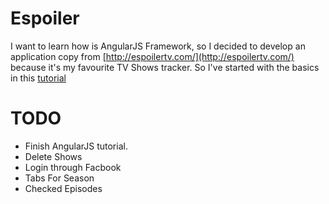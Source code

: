 Espoiler
========

I want to learn how is AngularJS Framework, so I decided to develop an application copy from
[http://espoilertv.com/](http://espoilertv.com/) because it's my favourite TV Shows tracker.
So I've started with the basics in this [tutorial](http://sahatyalkabov.com/create-a-tv-show-tracker-using-angularjs-nodejs-and-mongodb/)


TODO
====
- Finish AngularJS tutorial.
- Delete Shows
- Login through Facbook
- Tabs For Season
- Checked Episodes
